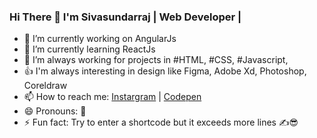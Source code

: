 ### Hi There 👋 I'm Sivasundarraj | Web Developer | 

- 🔭 I’m currently working on AngularJs
- 🌱 I’m currently learning ReactJs  
- 🤔 I’m always working for projects in #HTML, #CSS, #Javascript, 
- 👍 I'm always interesting in design like Figma, Adobe Xd, Photoshop, Coreldraw
- 📫 How to reach me: <a href="https://www.instagram.com/codingwithssr">Instargram</a> | <a href="https://codepen.io/codingwithssr/">Codepen</a>
- 😄 Pronouns: 🧑
- ⚡ Fun fact: Try to enter a shortcode but it exceeds more lines ✍😎

